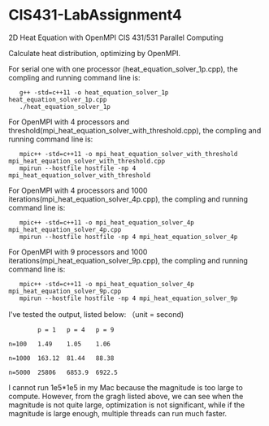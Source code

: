 # CIS431-LabAssignment4

2D Heat Equation with OpenMPI CIS 431/531 Parallel Computing

Calculate heat distribution, optimizing by OpenMPI.

For serial one with one processor (heat_equation_solver_1p.cpp), the compling and running command line is:

~~~
   g++ -std=c++11 -o heat_equation_solver_1p heat_equation_solver_1p.cpp
   ./heat_equation_solver_1p
~~~

For OpenMPI with 4 processors and threshold(mpi_heat_equation_solver_with_threshold.cpp), the compling and running command line is:

~~~
   mpic++ -std=c++11 -o mpi_heat_equation_solver_with_threshold mpi_heat_equation_solver_with_threshold.cpp 
   mpirun --hostfile hostfile -np 4 mpi_heat_equation_solver_with_threshold
~~~

For OpenMPI with 4 processors and 1000 iterations(mpi_heat_equation_solver_4p.cpp), the compling and running command line is:

~~~
   mpic++ -std=c++11 -o mpi_heat_equation_solver_4p mpi_heat_equation_solver_4p.cpp 
   mpirun --hostfile hostfile -np 4 mpi_heat_equation_solver_4p
~~~

For OpenMPI with 9 processors and 1000 iterations(mpi_heat_equation_solver_9p.cpp), the compling and running command line is:

~~~
   mpic++ -std=c++11 -o mpi_heat_equation_solver_4p mpi_heat_equation_solver_9p.cpp 
   mpirun --hostfile hostfile -np 4 mpi_heat_equation_solver_9p
~~~

I've tested the output, listed below: （unit = second)

~~~
        p = 1   p = 4   p = 9   
        
n=100   1.49    1.05    1.06     

n=1000  163.12  81.44   88.38  

n=5000  25806   6853.9  6922.5 

~~~

I cannot run 1e5*1e5 in my Mac because the magnitude is too large to compute. However, from the gragh listed above, we can see when the magnitude is not quite large, optimization is not significant, while if the magnitude is large enough, multiple threads can run much faster.
